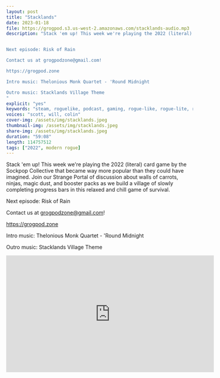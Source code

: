 ```yaml
---
layout: post
title: "Stacklands"
date: 2023-01-18
file: https://grogpod.s3.us-west-2.amazonaws.com/stacklands-audio.mp3
description: "Stack 'em up! This week we're playing the 2022 (literal) card game by the Sockpop Collective that became way more popular than they could have imagined. Join our Strange Portal of discussion about walls of carrots, ninjas, magic dust, and booster packs as we build a village of slowly completing progress bars in this relaxed and chill game of survival.


Next episode: Risk of Rain

Contact us at grogpodzone@gmail.com!

https://grogpod.zone

Intro music: Thelonious Monk Quartet - 'Round Midnight

Outro music: Stacklands Village Theme
"
explicit: "yes" 
keywords: "steam, roguelike, podcast, gaming, rogue-like, rogue-lite, roguelite"
voices: "scott, will, colin"
cover-img: /assets/img/stacklands.jpeg
thumbnail-img: /assets/img/stacklands.jpeg
share-img: /assets/img/stacklands.jpeg
duration: "59:08"
length: 114757512
tags: ["2022", modern rogue]
---
```


Stack 'em up! This week we're playing the 2022 (literal) card game by the Sockpop Collective that became way more popular than they could have imagined. Join our Strange Portal of discussion about walls of carrots, ninjas, magic dust, and booster packs as we build a village of slowly completing progress bars in this relaxed and chill game of survival.


Next episode: Risk of Rain

Contact us at grogpodzone@gmail.com!

https://grogpod.zone

Intro music: Thelonious Monk Quartet - 'Round Midnight

Outro music: Stacklands Village Theme

<div class="embed-responsive embed-responsive-16by9">
<iframe width="560" height="315" src="https://www.youtube.com/embed/xxxxx" title="YouTube video player" frameborder="0" allow="accelerometer; autoplay; clipboard-write; encrypted-media; gyroscope; picture-in-picture" allowfullscreen></iframe>
</div>


